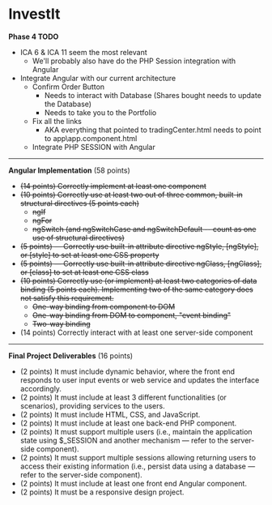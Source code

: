 # InvestIt


__Phase 4 TODO__

- ICA 6 & ICA 11 seem the most relevant
   - We'll probably also have do the PHP Session integration with Angular
- Integrate Angular with our current architecture 
   - Confirm Order Button
      - Needs to interact with Database (Shares bought needs to update the Database)
      - Needs to take you to the Portfolio
   - Fix all the links
      - AKA everything that pointed to tradingCenter.html needs to point to app\app.component.html
   - Integrate PHP SESSION with Angular

---
__Angular Implementation__ (58 points)

- ~~(14 points) Correctly implement at least one component~~
- ~~(10 points) Correctly use at least two out of three common, built-in structural directives (5 points each)~~
   - ~~ngIf~~
   - ~~ngFor~~
   - ~~ngSwitch (and ngSwitchCase and ngSwitchDefault -- count as one use of structural directives)~~
- ~~(5 points) — Correctly use built-in attribute directive ngStyle, [ngStyle], or [style] to set at least one CSS property~~
- ~~(5 points) — Correctly use built-in attribute directive ngClass, [ngClass], or [class] to set at least one CSS class~~
- ~~(10 points) Correctly use (or implement) at least two categories of data binding (5 points each). Implementing two of the same category does not satisfy this requirement.~~
   - ~~One-way binding from component to DOM~~
   - ~~One-way binding from DOM to component, "event binding"~~
   - ~~Two-way binding~~
- (14 points) Correctly interact with at least one server-side component

---
__Final Project Deliverables__ (16 points)
- (2 points) It must include dynamic behavior, where the front end responds to user input events or web service and updates the interface accordingly.
- (2 points) It must include at least 3 different functionalities (or scenarios), providing services to the users.
- (2 points) It must include HTML, CSS, and JavaScript.
- (2 points) It must include at least one back-end PHP component.
- (2 points) It must support multiple users (i.e., maintain the application state using $_SESSION and another mechanism — refer to the server-side component).
- (2 points) It must support multiple sessions allowing returning users to access their existing information (i.e., persist data using a database — refer to the server-side component).
- (2 points) It must include at least one front end Angular component.
- (2 points) It must be a responsive design project.

